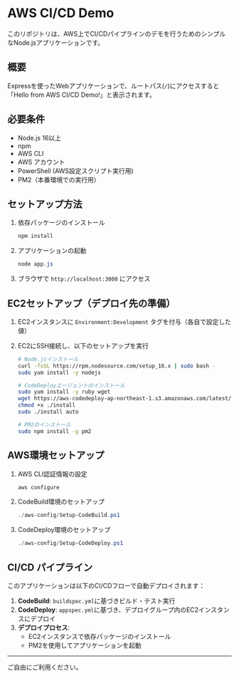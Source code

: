 # AWS CI/CD Demo

このリポジトリは、AWS上でCI/CDパイプラインのデモを行うためのシンプルなNode.jsアプリケーションです。

## 概要
Expressを使ったWebアプリケーションで、ルートパス(`/`)にアクセスすると「Hello from AWS CI/CD Demo!」と表示されます。

## 必要条件
- Node.js 16以上
- npm
- AWS CLI
- AWS アカウント
- PowerShell (AWS設定スクリプト実行用)
- PM2（本番環境での実行用）

## セットアップ方法
1. 依存パッケージのインストール
   ```powershell
   npm install
   ```
2. アプリケーションの起動
   ```powershell
   node app.js
   ```
3. ブラウザで `http://localhost:3000` にアクセス

## EC2セットアップ（デプロイ先の準備）
1. EC2インスタンスに `Environment:Development` タグを付与（各自で設定した値）

2. EC2にSSH接続し、以下のセットアップを実行
   ```bash
   # Node.jsインストール
   curl -fsSL https://rpm.nodesource.com/setup_16.x | sudo bash -
   sudo yum install -y nodejs

   # CodeDeployエージェントのインストール
   sudo yum install -y ruby wget
   wget https://aws-codedeploy-ap-northeast-1.s3.amazonaws.com/latest/install
   chmod +x ./install
   sudo ./install auto

   # PM2のインストール
   sudo npm install -g pm2
   ```

## AWS環境セットアップ
1. AWS CLI認証情報の設定
   ```powershell
   aws configure
   ```

2. CodeBuild環境のセットアップ
   ```powershell
   ./aws-config/Setup-CodeBuild.ps1
   ```

3. CodeDeploy環境のセットアップ
   ```powershell
   ./aws-config/Setup-CodeDeploy.ps1
   ```

## CI/CD パイプライン
このアプリケーションは以下のCI/CDフローで自動デプロイされます：

1. **CodeBuild**: `buildspec.yml`に基づきビルド・テスト実行
2. **CodeDeploy**: `appspec.yml`に基づき、デプロイグループ内のEC2インスタンスにデプロイ
3. **デプロイプロセス**: 
   - EC2インスタンスで依存パッケージのインストール 
   - PM2を使用してアプリケーションを起動

---
ご自由にご利用ください。
